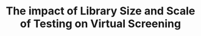 ---
title: "The impact of Library Size and Scale of Testing on Virtual Screening"
authors: "Lui F, Mailhot O, Glenn IS, Vigneron SF, **Bassim V**, Xu X, Valencia KF, Smith MS, Radchenko DS, **Fraser JS**, Moroz YS, Irwin JJ, Shoichet BK"
pub_date: "2025-01-03" #Date of publication. Change from Biorxiv date to Journal date once accepted
journal: Nature Chemical Biology
image: "/static/img/pub/2024_liu.png"
pmid: "39753705"
pmcid: 
biorxiv_version: "2024.07.08.602536v1"
pdf: "http://cdn.fraserlab.com/publications/2024_liu.pdf"
pdbs:
 - "9C81"
 - "9C6P"
 - "9C83"
 - "9C84"
 - "9C8J"
---